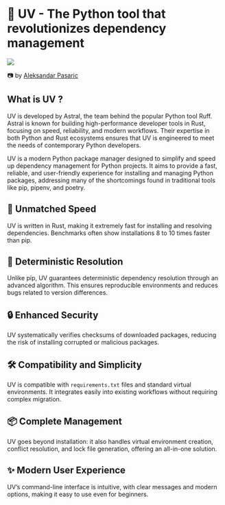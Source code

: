 # 🐍 UV - The Python tool that revolutionizes dependency management

![](https://images.unsplash.com/photo-1506744038136-46273834b3fb?ixlib=rb-4.0.3&ixid=MnwxMjA3fDB8MHxwaG90by1wYWdlfHx8fGVufDB8fHx8&auto=format&fit=crop&w=1470&q=80)

📷 by [Aleksandar Pasaric](https://unsplash.com/@aleksandar_pasaric)

## What is UV ?

UV is developed by Astral, the team behind the popular Python tool Ruff. Astral is known for building high-performance developer tools in Rust, focusing on speed, reliability, and modern workflows. Their expertise in both Python and Rust ecosystems ensures that UV is engineered to meet the needs of contemporary Python developers.

UV is a modern Python package manager designed to simplify and speed up dependency management for Python projects. It aims to provide a fast, reliable, and user-friendly experience for installing and managing Python packages, addressing many of the shortcomings found in traditional tools like pip, pipenv, and poetry.

## 🚀 Unmatched Speed

UV is written in Rust, making it extremely fast for installing and resolving dependencies. Benchmarks often show installations 8 to 10 times faster than pip.

## 🧩 Deterministic Resolution

Unlike pip, UV guarantees deterministic dependency resolution through an advanced algorithm. This ensures reproducible environments and reduces bugs related to version differences.

## 🔒 Enhanced Security

UV systematically verifies checksums of downloaded packages, reducing the risk of installing corrupted or malicious packages.

## 🛠️ Compatibility and Simplicity

UV is compatible with `requirements.txt` files and standard virtual environments. It integrates easily into existing workflows without requiring complex migration.

## 📦 Complete Management

UV goes beyond installation: it also handles virtual environment creation, conflict resolution, and lock file generation, offering an all-in-one solution.

## ✨ Modern User Experience

UV’s command-line interface is intuitive, with clear messages and modern options, making it easy to use even for beginners.
